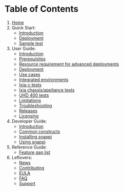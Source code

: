 # Table of Contents

1. [Home](index.md)
2. Quick Start:
     * [Introduction](quick-start-introduction.md)
     * [Deployment](quick-start-deployment.md)
     * [Sample test](sample-test.md)
3. User Guide:
    * [Introduction](user-guide-introduction.md)
    * [Prerequisites](prerequisites.md)
    * [Resource requirement for advanced deployments](reference-advanced-deployments.md)
    * [Deployment](deployments.md)
    * [Use cases](usecases.md)
    * [Integrated environments](integrated-environments.md)
    * [Ixia-c tests](tests-ixia-c.md)
    * [Ixia chassis/appliance tests](tests-chassis-app.md)
    * [UHD 400 tests](tests-uhd400.md)
    * [Limitations](limitations.md)
    * [Troubleshooting](troubleshooting.md)
    * [Releases](releases.md)
    * [Licensing](licensing.md)  
4. Developer Guide:
    * [Introduction](developer-guide-introduction.md)
    * [Common constructs](snappi-constructs.md)
    * [Installing snappi](snappi-install.md)
    * [Using snappi](hello-snappi.md)
5. Reference Guide:
    * [Feature gap list](Feature-gap-table.md)
6. Leftovers:
    * [News](news.md)
    * [Contributing](contribute.md)
    * [EULA](eula.md)
    * [FAQ](faq.md)
    * [Support](support.md)
  